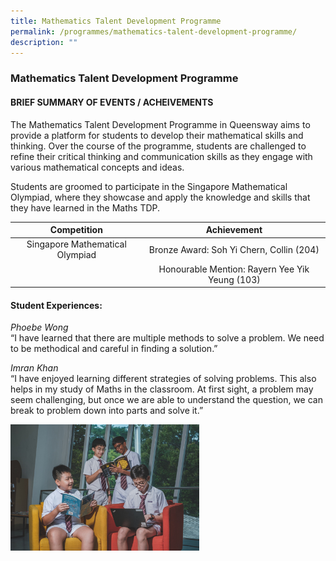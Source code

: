 ```yaml
---
title: Mathematics Talent Development Programme
permalink: /programmes/mathematics-talent-development-programme/
description: ""
---
```

### Mathematics Talent Development Programme

#### BRIEF SUMMARY OF EVENTS / ACHEIVEMENTS

The Mathematics Talent Development Programme in Queensway aims to provide a platform for students to develop their mathematical skills and thinking. Over the course of the programme, students are challenged to refine their critical thinking and communication skills as they engage with various mathematical concepts and ideas. 

Students are groomed to participate in the Singapore Mathematical Olympiad, where they showcase and apply the knowledge and skills that they have learned in the Maths TDP.

| Competition  	| Achievement  	|
|:---:	|:---:	|
| Singapore Mathematical Olympiad  	| Bronze Award: Soh Yi Chern, Collin (204)  	|
|   	| Honourable Mention: Rayern Yee Yik Yeung (103) 	|

#### Student Experiences:

  
 _Phoebe Wong_<br>
“I have learned that there are multiple methods to solve a problem. We need to be methodical and careful in finding a solution.”  

  

_Imran Khan_<br>
“I have enjoyed learning different strategies of solving problems. This also helps in my study of Maths in the classroom. At first sight, a problem may seem challenging, but once we are able to understand the question, we can break to problem down into parts and solve it.”

<img src="/images/cce9.png" style="width:60%">